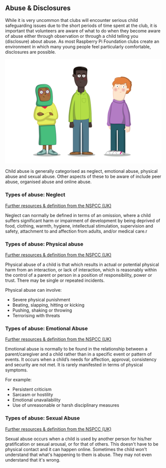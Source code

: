 ## Abuse & Disclosures

While it is very uncommon that clubs will encounter serious child safeguarding issues due to the short periods of time spent at the club, it is important that volunteers are aware of what to do when they become aware of abuse either through observation or through a child telling you (disclosure) about abuse. As most Raspberry Pi Foundation clubs create an environment in which many young people feel particularly comfortable, disclosures are possible.

![image of three young people standing](images/7-Diverse-Mix.png)

Child abuse is generally categorised as neglect, emotional abuse, physical abuse and sexual abuse. Other aspects of these to be aware of include peer abuse, organised abuse and online abuse.

### Types of abuse: Neglect

[Further resources & definition from the NSPCC (UK)](https://www.nspcc.org.uk/what-is-child-abuse/types-of-abuse/neglect/)

Neglect can normally be defined in terms of an omission, where a child suffers significant harm or impairment of development by being deprived of food, clothing, warmth, hygiene, intellectual stimulation, supervision and safety, attachment to and affection from adults, and/or medical care.r

### Types of abuse: Physical abuse

[Further resources & definition from the NSPCC (UK)](https://www.nspcc.org.uk/what-is-child-abuse/types-of-abuse/physical-abuse/)

Physical abuse of a child is that which results in actual or potential physical harm from an interaction, or lack of interaction, which is reasonably within the control of a parent or person in a position of responsibility, power or trust. There may be single or repeated incidents.  

Physical abuse can involve:

* Severe physical punishment
* Beating, slapping, hitting or kicking
* Pushing, shaking or throwing
* Terrorising with threats

### Types of abuse: Emotional Abuse

[Further resources & definition from the NSPCC (UK)](https://www.nspcc.org.uk/what-is-child-abuse/types-of-abuse/emotional-abuse/)

Emotional abuse is normally to be found in the relationship between a parent/caregiver and a child rather than in a specific event or pattern of events. It occurs when a child’s needs for affection, approval, consistency and security are not met. It is rarely manifested in terms of physical symptoms.

For example:

* Persistent criticism
* Sarcasm or hostility
* Emotional unavailability
* Use of unreasonable or harsh disciplinary measures

### Types of abuse: Sexual Abuse

[Further resources & definition from the NSPCC (UK)](https://www.nspcc.org.uk/what-is-child-abuse/types-of-abuse/child-sexual-abuse/)

Sexual abuse occurs when a child is used by another person for his/her gratification or sexual arousal, or for that of others. This doesn't have to be physical contact and it can happen online.
Sometimes the child won't understand that what's happening to them is abuse. They may not even understand that it's wrong.
